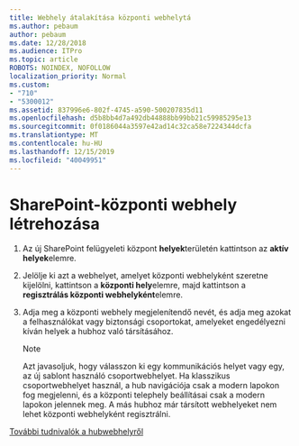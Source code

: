 ```yaml
---
title: Webhely átalakítása központi webhelytá
ms.author: pebaum
author: pebaum
ms.date: 12/28/2018
ms.audience: ITPro
ms.topic: article
ROBOTS: NOINDEX, NOFOLLOW
localization_priority: Normal
ms.custom:
- "710"
- "5300012"
ms.assetid: 837996e6-802f-4745-a590-500207835d11
ms.openlocfilehash: d5b8bb4d7a492db44888bb99bb21c59985295e13
ms.sourcegitcommit: 0f0186044a3597e42ad14c32ca58e7224344dcfa
ms.translationtype: MT
ms.contentlocale: hu-HU
ms.lasthandoff: 12/15/2019
ms.locfileid: "40049951"
---
```

# <a name="create-a-sharepoint-hub-site"></a>SharePoint-központi webhely létrehozása

1. Az új SharePoint felügyeleti központ **helyek**területén kattintson az **aktív helyek**elemre.

2. Jelölje ki azt a webhelyet, amelyet központi webhelyként szeretne kijelölni, kattintson a **központi hely**elemre, majd kattintson a **regisztrálás központi webhelyként**elemre.

3. Adja meg a központi webhely megjelenítendő nevét, és adja meg azokat a felhasználókat vagy biztonsági csoportokat, amelyeket engedélyezni kíván helyek a hubhoz való társításához.

    > [!NOTE]
    >  Azt javasoljuk, hogy válasszon ki egy kommunikációs helyet vagy egy, az új sablont használó csoportwebhelyet. Ha klasszikus csoportwebhelyet használ, a hub navigációja csak a modern lapokon fog megjelenni, és a központi telephely beállításai csak a modern lapokon jelennek meg. A más hubhoz már társított webhelyeket nem lehet központi webhelyként regisztrálni.
  
[További tudnivalók a hubwebhelyről](https://go.microsoft.com/fwlink/?linkid=869149)
  
